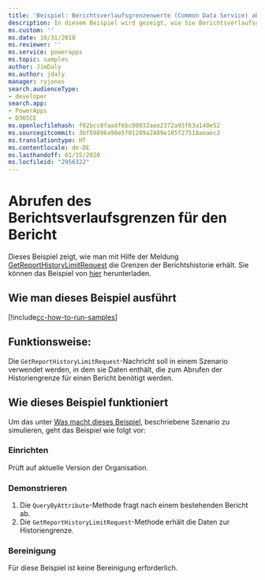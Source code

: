 ```yaml
---
title: 'Beispiel: Berichtsverlaufsgrenzenwerte (Common Data Service) abrufen | Microsoft Docs'
description: In diesem Beispiel wird gezeigt, wie Sie Berichtsverlaufsgrenzen abrufen.
ms.custom: ''
ms.date: 10/31/2018
ms.reviewer: ''
ms.service: powerapps
ms.topic: samples
author: JimDaly
ms.author: jdaly
manager: ryjones
search.audienceType:
- developer
search.app:
- PowerApps
- D365CE
ms.openlocfilehash: f02bcc8faadf6bc00032aee2372a93f63a140e52
ms.sourcegitcommit: 3bf59896a98e5f01289a2489e185f27518aeaec3
ms.translationtype: HT
ms.contentlocale: de-DE
ms.lasthandoff: 01/15/2020
ms.locfileid: "2956322"
---
```

# <a name="get-report-history-limits"></a>Abrufen des Berichtsverlaufsgrenzen für den Bericht

Dieses Beispiel zeigt, wie man mit Hilfe der Meldung [GetReportHistoryLimitRequest](https://docs.microsoft.com/dotnet/api/microsoft.crm.sdk.messages.getreporthistorylimitrequest?view=dynamics-general-ce-9) die Grenzen der Berichtshistorie erhält. Sie können das Beispiel von [hier](https://github.com/microsoft/PowerApps-Samples/tree/master/cds/orgsvc/C%23/GetReportHistoryLimit) herunterladen.

## <a name="how-to-run-this-sample"></a>Wie man dieses Beispiel ausführt

[!include[cc-how-to-run-samples](../../includes/cc-how-to-run-samples.md)]

## <a name="what-this-sample-does"></a>Funktionsweise:

Die `GetReportHistoryLimitRequest`-Nachricht soll in einem Szenario verwendet werden, in dem sie Daten enthält, die zum Abrufen der Historiengrenze für einen Bericht benötigt werden.

## <a name="how-this-sample-works"></a>Wie dieses Beispiel funktioniert

Um das unter [Was macht dieses Beispiel](#what-this-sample-does), beschriebene Szenario zu simulieren, geht das Beispiel wie folgt vor:

### <a name="setup"></a>Einrichten

Prüft auf aktuelle Version der Organisation.

### <a name="demonstrate"></a>Demonstrieren

1. Die `QueryByAttribute`-Methode fragt nach einem bestehenden Bericht ab.
2. Die `GetReportHistoryLimitRequest`-Methode erhält die Daten zur Historiengrenze.

### <a name="clean-up"></a>Bereinigung

Für diese Beispiel ist keine Bereinigung erforderlich.
